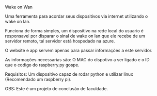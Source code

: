Wake on Wan

Uma ferramenta para acordar seus dispositivos via internet utilizando o wake on lan.

Funciona de forma simples, um dispositivo na rede local do usuario é responsavel por disparar o sinal de wake on lan que ele recebe de um servidor remoto, tal servidor está hospedado na azure.

O website e app servem apenas para passar informações a este servidor.

As informações necessarias são: O MAC do dispotivo a ser ligado e o ID que o codigo do raspberry.py gospe.

Requisitos:
Um dispositivo capaz de rodar python e utilizar linux (Recomendado um raspberry pi).



OBS: Este é um projeto de conclusão de faculdade.
